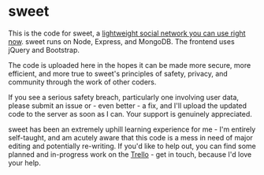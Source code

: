 # sweet

This is the code for sweet, a [lightweight social network you can use right now](https://sweet.sh). sweet runs on Node, Express, and MongoDB. The frontend uses jQuery and Bootstrap.

The code is uploaded here in the hopes it can be made more secure, more efficient, and more true to sweet's principles of safety, privacy, and community through the work of other coders.

If you see a serious safety breach, particularly one involving user data, please submit an issue or - even better - a fix, and I'll upload the updated code to the server as soon as I can. Your support is genuinely appreciated.

sweet has been an extremely uphill learning experience for me - I'm entirely self-taught, and am acutely aware that this code is a mess in need of major editing and potentially re-writing. If you'd like to help out, you can find some planned and in-progress work on the [Trello](https://trello.com/b/wzCmHAqi/sweet-development) - get in touch, because I'd love your help.
